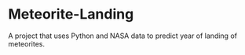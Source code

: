 # Meteorite-Landing
A project that uses Python and NASA data to predict year of landing of meteorites.
